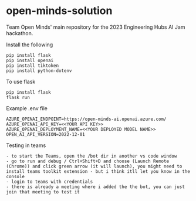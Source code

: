 # open-minds-solution
Team Open Minds' main repository for the 2023 Engineering Hubs AI Jam hackathon.

Install the following 
```
pip install flask
pip install openai
pip install tiktoken
pip install python-dotenv
```

To use flask
```
pip install flask
flask run
```

Example .env file
```
AZURE_OPENAI_ENDPOINT=https://open-minds-ai.openai.azure.com/
AZURE_OPENAI_API_KEY=<<YOUR API KEY>>
AZURE_OPENAI_DEPLOYMENT_NAME=<<YOUR DEPLOYED MODEL NAME>>
OPEN_AI_API_VERSION=2022-12-01

```

Testing in teams
```
- to start the Teams, open the /bot dir in another vs code window
- go to run and debug / Ctrl+Shift+D and choose (Launch Remote (Chrome)) and click green arrow (it will launch), you might need to install teams toolkit extension - but i think itll let you know in the console 
- login to teams with credentials
- there is already a meeting where i added the the bot, you can just join that meeting to test it
```
